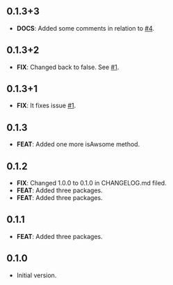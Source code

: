 ## 0.1.3+3

 - **DOCS**: Added some comments in relation to [#4](https://github.com/tamas-p/test/issues/4).

## 0.1.3+2

 - **FIX**: Changed back to false. See [#1](https://github.com/tamas-p/test/issues/1).

## 0.1.3+1

 - **FIX**: It fixes issue [#1](https://gitlab.com/tamas-p/test/-/issues/1).

## 0.1.3

 - **FEAT**: Added one more isAwsome method.

## 0.1.2

 - **FIX**: Changed 1.0.0 to 0.1.0 in CHANGELOG.md filed.
 - **FEAT**: Added three packages.
 - **FEAT**: Added three packages.

## 0.1.1

 - **FEAT**: Added three packages.

## 0.1.0

- Initial version.
